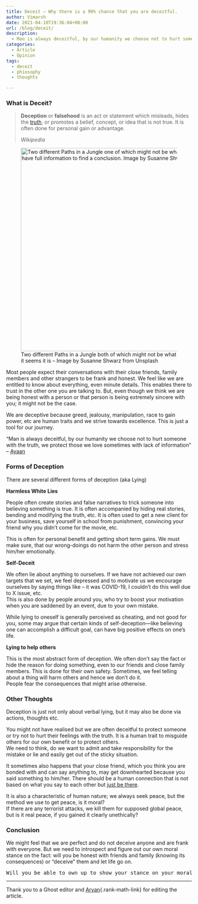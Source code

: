 ```yaml
---
title: Deceit – Why there is a 99% chance that you are deceitful.
author: Vimarsh
date: 2021-04-10T19:36:04+00:00
url: /blog/deceit/
description: 
  - Man is always deceitful, by our humanity we choose not to hurt someone with the truth, we protect those we love - sometimes with lack of information
categories:
  - Article
  - Opinion
tags:
  - deceit
  - phiosophy
  - thoughts

---
```

### What is Deceit?

<blockquote class="wp-block-quote">
  <p>
    <strong>Deception</strong>&nbsp;or&nbsp;<strong>falsehood</strong>&nbsp;is an act or statement which misleads, hides the&nbsp;<a href="https://en.wikipedia.org/wiki/Truth">truth</a>, or promotes a belief, concept, or idea that is not true. It is often done for personal gain or advantage.
  </p>
  
  <cite>Wikipedia</cite>
</blockquote>

<div class="wp-block-image">
  <figure class="aligncenter size-large is-resized"><img loading="lazy" src="https://vimarsh.info/wp-content/uploads/2021/04/Two-different-Paths-in-a-Jungle-one-of-which-might-not-be-what-it-seems-it-is-Image-by-Susanne-Shwarz-from-Unsplash-1024x768.jpg" alt="Two different Paths in a Jungle one of which might not be what it seems it is -Symbolizises Deceit. We don't have full information to find a conclusion. Image by Susanne Shwarz from Unsplash" class="wp-image-599" width="736" height="552" srcset="https://vimarsh.info/wp-content/uploads/2021/04/Two-different-Paths-in-a-Jungle-one-of-which-might-not-be-what-it-seems-it-is-Image-by-Susanne-Shwarz-from-Unsplash-1024x768.jpg 1024w, https://vimarsh.info/wp-content/uploads/2021/04/Two-different-Paths-in-a-Jungle-one-of-which-might-not-be-what-it-seems-it-is-Image-by-Susanne-Shwarz-from-Unsplash-300x225.jpg 300w, https://vimarsh.info/wp-content/uploads/2021/04/Two-different-Paths-in-a-Jungle-one-of-which-might-not-be-what-it-seems-it-is-Image-by-Susanne-Shwarz-from-Unsplash-768x576.jpg 768w, https://vimarsh.info/wp-content/uploads/2021/04/Two-different-Paths-in-a-Jungle-one-of-which-might-not-be-what-it-seems-it-is-Image-by-Susanne-Shwarz-from-Unsplash-1536x1152.jpg 1536w, https://vimarsh.info/wp-content/uploads/2021/04/Two-different-Paths-in-a-Jungle-one-of-which-might-not-be-what-it-seems-it-is-Image-by-Susanne-Shwarz-from-Unsplash-2048x1536.jpg 2048w, https://vimarsh.info/wp-content/uploads/2021/04/Two-different-Paths-in-a-Jungle-one-of-which-might-not-be-what-it-seems-it-is-Image-by-Susanne-Shwarz-from-Unsplash-1320x990.jpg 1320w, https://vimarsh.info/wp-content/uploads/2021/04/Two-different-Paths-in-a-Jungle-one-of-which-might-not-be-what-it-seems-it-is-Image-by-Susanne-Shwarz-from-Unsplash-853x640.jpg 853w, https://vimarsh.info/wp-content/uploads/2021/04/Two-different-Paths-in-a-Jungle-one-of-which-might-not-be-what-it-seems-it-is-Image-by-Susanne-Shwarz-from-Unsplash-150x113.jpg 150w" sizes="(max-width: 736px) 100vw, 736px" /><figcaption>Two different Paths in a Jungle both of which might not be what it seems it is &#8211; Image by Susanne Shwarz from Unsplash</figcaption></figure>
</div>

Most people expect their conversations with their close friends, family members and other strangers to be frank and honest. We feel like we are entitled to know about everything, even minute details. This enables there to trust in the other one you are talking to. But, even though we think we are being honest with a person or that person is being extremely sincere with you; it might not be the case.

We are deceptive because greed, jealousy, manipulation, race to gain power, etc are human traits and we strive towards excellence. This is just a tool for our journey.

&#8220;Man is always deceitful, by our humanity we choose not to hurt someone with the truth, we protect those we love sometimes with lack of information&#8221; &#8211; <a href="https://www.instagram.com/amavi._.artem/" target="_blank" aria-label="Ayaan (opens in a new tab)" rel="noreferrer noopener nofollow" class="rank-math-link">Ayaan</a>

### Forms of Deception

There are several different forms of deception (aka Lying)

**Harmless White Lies**

People often create stories and false narratives to trick someone into believing something is true. It is often accompanied by hiding real stories, bending and modifying the truth, etc. It is often used to get a new client for your business, save yourself in school from punishment, convincing your friend why you didn&#8217;t come for the movie, etc.

This is often for personal benefit and getting short term gains. We must make sure, that our wrong-doings do not harm the other person and stress him/her emotionally.

**Self-Deceit**

We often lie about anything to ourselves. If we have not achieved our own targets that we set, we feel depressed and to motivate us we encourage ourselves by saying things like &#8211; it was COVID-19, I couldn&#8217;t do this well due to X issue, etc.  
This is also done by people around you, who try to boost your motivation when you are saddened by an event, due to your own mistake.

While lying to oneself is generally perceived as cheating, and not good for you, some may argue that certain kinds of self-deception—like believing one can accomplish a difficult goal, can have big positive effects on one&#8217;s life.

**Lying to help** **others**

This is the most abstract form of deception. We often don&#8217;t say the fact or hide the reason for doing something, even to our friends and close family members. This is done for their own safety. Sometimes, we feel telling about a thing will harm others and hence we don&#8217;t do it.  
People fear the consequences that might arise otherwise.

### Other Thoughts

Deception is just not only about verbal lying, but it may also be done via actions, thoughts etc.

You might not have realised but we are often deceitful to protect someone or try not to hurt their feelings with the truth. It is a human trait to misguide others for our own benefit or to protect others.  
We need to think, do we want to admit and take responsibility for the mistake or lie and easily get out of the sticky situation. 

It sometimes also happens that your close friend, which you think you are bonded with and can say anything to, may get downhearted because you said something to him/her. There should be a human connection that is not based on what you say to each other but <span style="text-decoration: underline;">just be there</span>.

It is also a characteristic of human nature; we always seek peace, but the method we use to get peace, is it moral?  
If there are any terrorist attacks, we kill them for supposed global peace, but is it real peace, if you gained it clearly unethically?

### Conclusion

We might feel that we are perfect and do not deceive anyone and are frank with everyone. But we need to introspect and figure out our own moral stance on the fact: will you be honest with friends and family (knowing its consequences) or &#8220;deceive&#8221; them and let life go on.

<pre class="wp-block-verse">Will you be able to own up to show your stance on your moral values?</pre>

<hr class="wp-block-separator" />

Thank you to a Ghost editor and [Aryan][1]{.rank-math-link} for editing the article.

 [1]: https://aryantiwari.com/?utm_source=vim_article